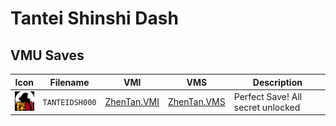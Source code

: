 # Tantei Shinshi Dash

## VMU Saves

| Icon | Filename | VMI | VMS | Description |
|------|----------|-----|-----|-------------|
| ![Tantei Shinshi Dash](../icons/TANTEIDSH000.GIF) | `TANTEIDSH000` | [ZhenTan.VMI](ZhenTan.VMI) | [ZhenTan.VMS](ZhenTan.VMS) | Perfect Save! All secret unlocked |
